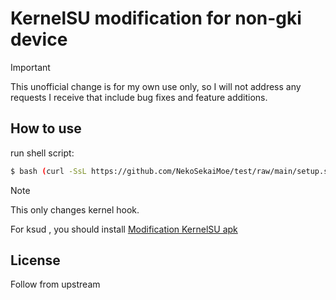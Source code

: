 KernelSU modification for non-gki device
=========================================

> [!IMPORTANT]
>
> This unofficial change is for my own use only, so I will not address any requests I receive that include bug fixes and feature additions.

## How to use
run shell script:
```bash
$ bash (curl -SsL https://github.com/NekoSekaiMoe/test/raw/main/setup.sh) -s main
```

> [!NOTE]
This only changes kernel hook.

For ksud , you should install [Modification KernelSU apk](https://github.com/backslashxx/KernelSU/releases/download/v1.0.2/KernelSU_v1.0.2_11986-legacy-release.apk)

## License
Follow from upstream

